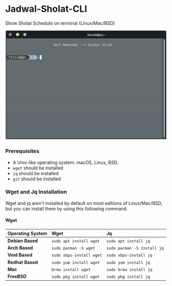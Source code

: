 # Jadwal-Sholat-CLI
Show Sholat Schedule on terminal (Linux/Mac/BSD)
<p align="center"><img src="https://raw.githubusercontent.com/Faroid-id/jadwal-sholat-cli/main/Screenshot_2021-11-01_10-40-49.png" alt="Oh My Zsh"></p>

### Prerequisites

- A Unix-like operating system: macOS, Linux, BSD.
- `wget` should be installed
- `jq` should be installed 
- `git` should be installed 

### Wget and Jq Installation

Wget and jq aren't installed by default on most editions of Linux/Mac/BSD, but you can install them by using this following command.

#### Wget

| Operating System    | Wget | Jq                                                                                           |
|:--------------------|:---------------------------------------------|:---------------------------------------------------|
| **Debian Based**  | `sudo apt install wget` | `sudo apt install jq` |
| **Arch Based**  | `sudo pacman -S wget`   | `sudo pacman -S install jq` |
| **Void Based**  | `sudo xbps-install wget`   | `sudo xbps-install jq` |
| **Redhat Based** | `sudo yum install wget` | `sudo yum install jq` |
| **Mac** | `brew install wget` | `sudo brew install jq` |
| **FreeBSD** | `sudo pkg install wget` | `sudo pkg install jq` |

